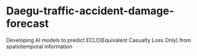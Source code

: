 # Daegu-traffic-accident-damage-forecast
Developing AI  models to predict ECLO(Equivalent Casualty Loss Only) from spatiotemporal information

